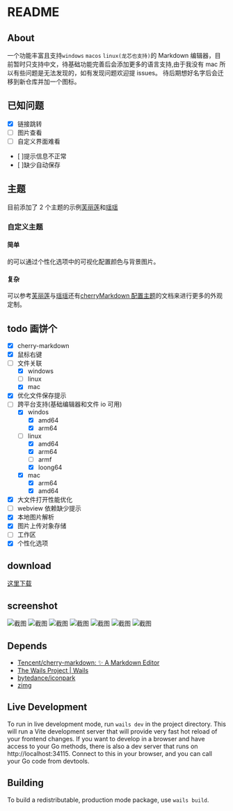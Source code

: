 # README

## About

一个功能丰富且支持`windows` `macos` `linux(龙芯也支持)`的 Markdown 编辑器，目前暂时只支持中文，待基础功能完善后会添加更多的语言支持,由于我没有 mac 所以有些问题是无法发现的，如有发现问题欢迎提 issues。
待后期想好名字后会迁移到新仓库并加一个图标。

## 已知问题

- [x] 链接跳转
- [ ] 图片查看
- [ ] 自定义界面难看
- [ ]提示信息不正常
- [ ]缺少自动保存

## 主题

目前添加了 2 个主题的示例[芙丽莲](https://github.com/langbiantianya/edit-theme-frieren)和[瑶瑶](https://github.com/langbiantianya/edit-theme-yaoyao)

### 自定义主题

#### 简单

的可以通过个性化选项中的可视化配置颜色与背景图片。

#### 复杂

可以参考[芙丽莲](https://github.com/langbiantianya/edit-theme-frieren)与[瑶瑶](https://github.com/langbiantianya/edit-theme-yaoyao)还有[cherryMarkdown 配置主题](https://github.com/Tencent/cherry-markdown/wiki/%E9%85%8D%E7%BD%AE%E4%B8%BB%E9%A2%98)的文档来进行更多的外观定制。

## todo 画饼个

- [x] cherry-markdown
- [x] 鼠标右键
- [ ] 文件关联
  - [x] windows
  - [ ] linux
  - [x] mac
- [x] 优化文件保存提示
- [ ] 跨平台支持(基础编辑器和文件 io 可用)
  - [x] windos
    - [x] amd64
    - [x] arm64
  - [ ] linux
    - [x] amd64
    - [x] arm64
    - [ ] armf
    - [x] loong64
  - [x] mac
    - [x] arm64
    - [x] amd64
- [x] 大文件打开性能优化
- [ ] webview 依赖缺少提示
- [x] 本地图片解析
- [x] 图片上传对象存储
- [ ] 工作区
- [x] 个性化选项

## download

[这里下载](https://github.com/langbiantianya/cherry-markdown-webview/releases)

## screenshot

![截图](https://github.com/langbiantianya/cherry-markdown-webview/raw/refs/heads/main/screenshot/1.png)
![截图](https://github.com/langbiantianya/cherry-markdown-webview/raw/refs/heads/main/screenshot/2.png)
![截图](https://github.com/langbiantianya/cherry-markdown-webview/raw/refs/heads/main/screenshot/3.png)
![截图](https://github.com/langbiantianya/cherry-markdown-webview/raw/refs/heads/main/screenshot/4.png)
![截图](https://github.com/langbiantianya/cherry-markdown-webview/raw/refs/heads/main/screenshot/5.png)
![截图](https://github.com/langbiantianya/cherry-markdown-webview/raw/refs/heads/main/screenshot/6.png)
![截图](https://github.com/langbiantianya/cherry-markdown-webview/raw/refs/heads/main/screenshot/7.png)

## Depends

- [Tencent/cherry-markdown: ✨ A Markdown Editor](https://github.com/Tencent/cherry-markdown)
- [The Wails Project | Wails](https://wails.io/zh-Hans/)
- [bytedance/iconpark](https://github.com/bytedance/iconpark)
- [zimg](https://github.com/lkzc19/zimg)

## Live Development

To run in live development mode, run `wails dev` in the project directory. This will run a Vite development
server that will provide very fast hot reload of your frontend changes. If you want to develop in a browser
and have access to your Go methods, there is also a dev server that runs on http://localhost:34115. Connect
to this in your browser, and you can call your Go code from devtools.

## Building

To build a redistributable, production mode package, use `wails build`.
